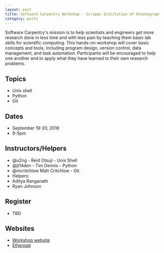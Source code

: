 ```yaml
---
layout: post
title: Software Carpentry Workshop - Scripps Institution of Oceanography
category: posts
---
```


Software Carpentry's mission is to help scientists and engineers get more research done in less time and with less pain by teaching them basic lab skills for scientific computing. This hands-on workshop will cover basic concepts and tools, including program design, version control, data management, and task automation. Participants will be encouraged to help one another and to apply what they have learned to their own research problems.

## Topics 

* Unix shell
* Python
* Git 

## Dates

* September 19-20, 2016
* 9-5pm 

## Instructors/Helpers

* @u2ng - Reid Otsuji - Unix Shell
* @jt14den - Tim Dennis - Python
* @mcritchlow Matt Critchlow - Git
* Helpers:
* Aditya Ranganath
* Ryan Johnson



## Register 

* TBD 

## Websites

* [Workshop website](http://ucsdlib.github.io/2016-09-19-UCSD-SIO/)
* [Etherpad](http://pad.software-carpentry.org/sio-2016)

